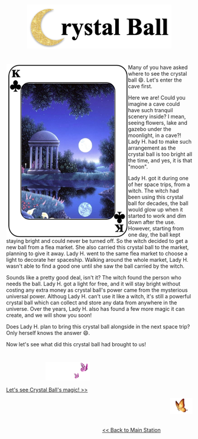 <p align="center">
<img src="https://github.com/lady-h-world/My_Garden/blob/main/images/Crystal_Ball_images/crystal_ball_title.png" width="390" height="119" />
</p>

#


<p>
<img align="left" src="https://github.com/lady-h-world/My_Garden/blob/main/images/Crystal_Ball_images/crystal_ball.png" width="330" height="470" />

Many of you have asked where to see the crystal ball 😄. Let's enter the cave first.
  
Here we are! Could you imagine a cave could have such tranquil scenery inside? I mean, seeing flowers, lake and gazebo under the moonlight, in a cave?! Lady H. had to make such arrangement as the crystal ball is too bright all the time, and yes, it is that "moon". 
  
Lady H. got it during one of her space trips, from a witch. The witch had been using this crystal ball for decades, the ball would glow up when it started to work and dim down after the use. However, starting from one day, the ball kept staying bright and could never be turned off. So the witch decided to get a new ball from a flea market. She also carried this crystal ball to the market, planning to give it away. Lady H. went to the same flea market to choose a light to decorate her spaceship. Walking around the whole market, Lady H. wasn't able to find a good one until she saw the ball carried by the witch.

Sounds like a pretty good deal, isn't it? The witch found the person who needs the ball. Lady H. got a light for free, and it will stay bright without costing any extra money as crystal ball's power came from the mysterious universal power. Althoug Lady H. can't use it like a witch, it's still a powerful crystal ball which can collect and store any data from anywhere in the universe. Over the years, Lady H. also has found a few more magic it can create, and we will show you soon!

</p>

Does Lady H. plan to bring this crystal ball alongside in the next space trip? Only herself knows the answer 😄.

Now let's see what did this crystal ball had brought to us!

#

<p align="left">
  &nbsp;&nbsp;&nbsp;&nbsp;&nbsp;&nbsp;&nbsp;&nbsp;&nbsp;&nbsp;&nbsp;&nbsp;&nbsp;&nbsp;&nbsp;&nbsp;&nbsp;&nbsp;&nbsp;&nbsp;&nbsp;&nbsp;&nbsp;&nbsp;&nbsp;&nbsp;
<img src="https://github.com/lady-h-world/My_Garden/blob/main/images/follow_us.png" width="120" height="50" />
</p>

[Let's see Crystal Ball's magic! >>][1]

<p align="right">
<img src="https://github.com/lady-h-world/My_Garden/blob/main/images/going_back.png" width="60" height="44" />
</p>

&nbsp;&nbsp;&nbsp;&nbsp;&nbsp;&nbsp;&nbsp;&nbsp;&nbsp;&nbsp;&nbsp;&nbsp;&nbsp;&nbsp;&nbsp;&nbsp;&nbsp;&nbsp;&nbsp;&nbsp;&nbsp;&nbsp;&nbsp;&nbsp;&nbsp;&nbsp;&nbsp;&nbsp;&nbsp;&nbsp;&nbsp;&nbsp;&nbsp;&nbsp;&nbsp;&nbsp;&nbsp;&nbsp;&nbsp;&nbsp;&nbsp;&nbsp;&nbsp;&nbsp;&nbsp;&nbsp;&nbsp;&nbsp;&nbsp;&nbsp;&nbsp;&nbsp;&nbsp;&nbsp;&nbsp;&nbsp;&nbsp;&nbsp;&nbsp;&nbsp;&nbsp;&nbsp;&nbsp;&nbsp;&nbsp;&nbsp;&nbsp;&nbsp;&nbsp;&nbsp;&nbsp;&nbsp;&nbsp;&nbsp;&nbsp;&nbsp;&nbsp;&nbsp;&nbsp;&nbsp;&nbsp;&nbsp;&nbsp;&nbsp;&nbsp;&nbsp;&nbsp;&nbsp;&nbsp;&nbsp;&nbsp;&nbsp;&nbsp;&nbsp;&nbsp;&nbsp;&nbsp;&nbsp;&nbsp;&nbsp;&nbsp;&nbsp;&nbsp;&nbsp;&nbsp;&nbsp;&nbsp;&nbsp;&nbsp;&nbsp;&nbsp;&nbsp;&nbsp;&nbsp;&nbsp;&nbsp;&nbsp;&nbsp;&nbsp;&nbsp;&nbsp;&nbsp;&nbsp;&nbsp;&nbsp;&nbsp;&nbsp;&nbsp;&nbsp;&nbsp;&nbsp;&nbsp;&nbsp;&nbsp;&nbsp;&nbsp;&nbsp;&nbsp;&nbsp;&nbsp;&nbsp;&nbsp;&nbsp;&nbsp;&nbsp;&nbsp;&nbsp;&nbsp;&nbsp;&nbsp;&nbsp;&nbsp;&nbsp;&nbsp;&nbsp;&nbsp;&nbsp;&nbsp;&nbsp;&nbsp;&nbsp;&nbsp;&nbsp;&nbsp;&nbsp;&nbsp;&nbsp;&nbsp;&nbsp;&nbsp;&nbsp;&nbsp;&nbsp;&nbsp;&nbsp;&nbsp;&nbsp;&nbsp;&nbsp;&nbsp;&nbsp;&nbsp;&nbsp;&nbsp;&nbsp;&nbsp;&nbsp;&nbsp;&nbsp;&nbsp;&nbsp;&nbsp;&nbsp;&nbsp;[<< Back to Main Station][2]

[1]:https://github.com/lady-h-world/My_Garden/blob/main/reading_pages/Crystal_Ball/crystal_power.md
[2]:https://github.com/lady-h-world/My_Garden/blob/main/reading_pages/tour_guide.md#main-station-

